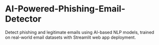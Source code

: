 # AI-Powered-Phishing-Email-Detector
Detect phishing and legitimate emails using AI-based NLP models, trained on real-world email datasets with Streamlit web app deployment.
